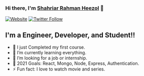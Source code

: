 ### Hi there, I'm [Shahriar Rahman Heezol][website] 👋

[![Website](https://angry-bartik-096e47.netlify.app/)](https://angry-bartik-096e47.netlify.app/)
[![Twitter Follow](https://img.shields.io/twitter/follow/codeSTACKr?color=1DA1F2&logo=twitter&style=for-the-badge)](https://twitter.com/intent/follow?original_referer=https%3A%2F%2Fgithub.com%2FcodeSTACKr&screen_name=codeSTACKr)

## I'm a Engineer, Developer, and Student!!

- 🔭 I just Completed my first course.
- 🌱 I’m currently learning everything.
- 👯 I’m looking for a job or internship.
- 🥅 2021 Goals: React, Mongo, Node, Express, Authentication.
- ⚡ Fun fact: I love to watch movie and series.

<br />

[website]: [https://codeSTACKr.com](https://shahriar-rahman-heezol.netlify.app/)
[twitter]: [https://twitter.com/codeSTACKr](https://twitter.com/SHeezol)
[instagram]: [https://instagram.com/codeSTACKr](https://www.instagram.com/roy_jon_/)
[linkedin]: [https://linkedin.com/in/codeSTACKr](https://www.linkedin.com/in/sr-heezol/)
